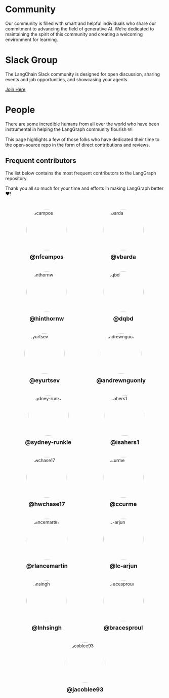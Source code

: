 # Community

Our community is filled with smart and helpful individuals who share our commitment to advancing the field of generative AI. We’re dedicated to maintaining the spirit of this community and creating a welcoming environment for learning.

# Slack Group

The LangChain Slack community is designed for open discussion, sharing events and job opportunities, and showcasing your agents.

[Join Here](https://www.langchain.com/join-community)

# People

There are some incredible humans from all over the world who have been instrumental in helping the LangGraph community flourish 🌐!

This page highlights a few of those folks who have dedicated their time to the open-source repo in the form of direct contributions and reviews.

## Frequent contributors

The list below contains the most frequent contributors to the LangGraph repository.

Thank you all so much for your time and efforts in making LangGraph better ❤️!

<div style="display: flex; flex-wrap: wrap; padding: 10px; justify-content: space-around;">
  <div style="display: flex; flex-direction: column; align-items: center; padding: 18px;">
        <a href="https://github.com/nfcampos" target="_blank">
            <img src="https://avatars.githubusercontent.com/u/56902?v=4" alt="nfcampos" style="border-radius: 50%; width: 128px; height: 128px; object-fit: cover; margin-bottom: 10px;" />
        </a>
        <a href="https://github.com/nfcampos" target="_blank" style="font-size: 18px; font-weight: 700; text-decoration: none; color: inherit;">@nfcampos</a>
    </div>
    <div style="display: flex; flex-direction: column; align-items: center; padding: 18px;">
        <a href="https://github.com/vbarda" target="_blank">
            <img src="https://avatars.githubusercontent.com/u/19161700?v=4" alt="vbarda" style="border-radius: 50%; width: 128px; height: 128px; object-fit: cover; margin-bottom: 10px;" />
        </a>
        <a href="https://github.com/vbarda" target="_blank" style="font-size: 18px; font-weight: 700; text-decoration: none; color: inherit;">@vbarda</a>
    </div>
    <div style="display: flex; flex-direction: column; align-items: center; padding: 18px;">
        <a href="https://github.com/hinthornw" target="_blank">
            <img src="https://avatars.githubusercontent.com/u/13333726?v=4" alt="hinthornw" style="border-radius: 50%; width: 128px; height: 128px; object-fit: cover; margin-bottom: 10px;" />
        </a>
        <a href="https://github.com/hinthornw" target="_blank" style="font-size: 18px; font-weight: 700; text-decoration: none; color: inherit;">@hinthornw</a>
    </div>
    <div style="display: flex; flex-direction: column; align-items: center; padding: 18px;">
        <a href="https://github.com/dqbd" target="_blank">
            <img src="https://avatars.githubusercontent.com/u/1443449?v=4" alt="dqbd" style="border-radius: 50%; width: 128px; height: 128px; object-fit: cover; margin-bottom: 10px;" />
        </a>
        <a href="https://github.com/dqbd" target="_blank" style="font-size: 18px; font-weight: 700; text-decoration: none; color: inherit;">@dqbd</a>
    </div>
    <div style="display: flex; flex-direction: column; align-items: center; padding: 18px;">
        <a href="https://github.com/eyurtsev" target="_blank">
            <img src="https://avatars.githubusercontent.com/u/3205522?v=4" alt="eyurtsev" style="border-radius: 50%; width: 128px; height: 128px; object-fit: cover; margin-bottom: 10px;" />
        </a>
        <a href="https://github.com/eyurtsev" target="_blank" style="font-size: 18px; font-weight: 700; text-decoration: none; color: inherit;">@eyurtsev</a>
    </div>
    <div style="display: flex; flex-direction: column; align-items: center; padding: 18px;">
        <a href="https://github.com/andrewnguonly" target="_blank">
            <img src="https://avatars.githubusercontent.com/u/7654246?v=4" alt="andrewnguonly" style="border-radius: 50%; width: 128px; height: 128px; object-fit: cover; margin-bottom: 10px;" />
        </a>
        <a href="https://github.com/andrewnguonly" target="_blank" style="font-size: 18px; font-weight: 700; text-decoration: none; color: inherit;">@andrewnguonly</a>
    </div>
    <div style="display: flex; flex-direction: column; align-items: center; padding: 18px;">
        <a href="https://github.com/sydney-runkle" target="_blank">
            <img src="https://avatars.githubusercontent.com/u/54324534?v=4" alt="sydney-runkle" style="border-radius: 50%; width: 128px; height: 128px; object-fit: cover; margin-bottom: 10px;" />
        </a>
        <a href="https://github.com/sydney-runkle" target="_blank" style="font-size: 18px; font-weight: 700; text-decoration: none; color: inherit;">@sydney-runkle</a>
    </div>
    <div style="display: flex; flex-direction: column; align-items: center; padding: 18px;">
        <a href="https://github.com/isahers1" target="_blank">
            <img src="https://avatars.githubusercontent.com/u/78627776?v=4" alt="isahers1" style="border-radius: 50%; width: 128px; height: 128px; object-fit: cover; margin-bottom: 10px;" />
        </a>
        <a href="https://github.com/isahers1" target="_blank" style="font-size: 18px; font-weight: 700; text-decoration: none; color: inherit;">@isahers1</a>
    </div>
    <div style="display: flex; flex-direction: column; align-items: center; padding: 18px;">
        <a href="https://github.com/hwchase17" target="_blank">
            <img src="https://avatars.githubusercontent.com/u/11986836?v=4" alt="hwchase17" style="border-radius: 50%; width: 128px; height: 128px; object-fit: cover; margin-bottom: 10px;" />
        </a>
        <a href="https://github.com/hwchase17" target="_blank" style="font-size: 18px; font-weight: 700; text-decoration: none; color: inherit;">@hwchase17</a>
    </div>
    <div style="display: flex; flex-direction: column; align-items: center; padding: 18px;">
        <a href="https://github.com/ccurme" target="_blank">
            <img src="https://avatars.githubusercontent.com/u/26529506?v=4" alt="ccurme" style="border-radius: 50%; width: 128px; height: 128px; object-fit: cover; margin-bottom: 10px;" />
        </a>
        <a href="https://github.com/ccurme" target="_blank" style="font-size: 18px; font-weight: 700; text-decoration: none; color: inherit;">@ccurme</a>
    </div>
    <div style="display: flex; flex-direction: column; align-items: center; padding: 18px;">
        <a href="https://github.com/rlancemartin" target="_blank">
            <img src="https://avatars.githubusercontent.com/u/122662504?v=4" alt="rlancemartin" style="border-radius: 50%; width: 128px; height: 128px; object-fit: cover; margin-bottom: 10px;" />
        </a>
        <a href="https://github.com/rlancemartin" target="_blank" style="font-size: 18px; font-weight: 700; text-decoration: none; color: inherit;">@rlancemartin</a>
    </div>
    <div style="display: flex; flex-direction: column; align-items: center; padding: 18px;">
        <a href="https://github.com/lc-arjun" target="_blank">
            <img src="https://avatars.githubusercontent.com/u/185099244?v=4" alt="lc-arjun" style="border-radius: 50%; width: 128px; height: 128px; object-fit: cover; margin-bottom: 10px;" />
        </a>
        <a href="https://github.com/lc-arjun" target="_blank" style="font-size: 18px; font-weight: 700; text-decoration: none; color: inherit;">@lc-arjun</a>
    </div>
    <div style="display: flex; flex-direction: column; align-items: center; padding: 18px;">
        <a href="https://github.com/lnhsingh" target="_blank">
            <img src="https://avatars.githubusercontent.com/u/15386648?v=4" alt="lnhsingh" style="border-radius: 50%; width: 128px; height: 128px; object-fit: cover; margin-bottom: 10px;" />
        </a>
        <a href="https://github.com/lnhsingh" target="_blank" style="font-size: 18px; font-weight: 700; text-decoration: none; color: inherit;">@lnhsingh</a>
    </div>
    <div style="display: flex; flex-direction: column; align-items: center; padding: 18px;">
        <a href="https://github.com/bracesproul" target="_blank">
            <img src="https://avatars.githubusercontent.com/u/46789226?v=4" alt="bracesproul" style="border-radius: 50%; width: 128px; height: 128px; object-fit: cover; margin-bottom: 10px;" />
        </a>
        <a href="https://github.com/bracesproul" target="_blank" style="font-size: 18px; font-weight: 700; text-decoration: none; color: inherit;">@bracesproul</a>
    </div>
    <div style="display: flex; flex-direction: column; align-items: center; padding: 18px;">
        <a href="https://github.com/jacoblee93" target="_blank">
            <img src="https://avatars.githubusercontent.com/u/6952323?v=4" alt="jacoblee93" style="border-radius: 50%; width: 128px; height: 128px; object-fit: cover; margin-bottom: 10px;" />
        </a>
        <a href="https://github.com/jacoblee93" target="_blank" style="font-size: 18px; font-weight: 700; text-decoration: none; color: inherit;">@jacoblee93</a>
    </div>

</div>
